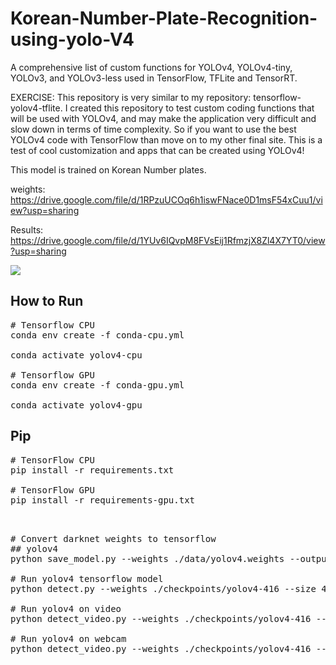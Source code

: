 # Korean-Number-Plate-Recognition-using-yolo-V4

A comprehensive list of custom functions for YOLOv4, YOLOv4-tiny, YOLOv3, and YOLOv3-less used in TensorFlow, TFLite and TensorRT.

EXERCISE: This repository is very similar to my repository: tensorflow-yolov4-tflite. I created this repository to test custom coding functions that will be used with YOLOv4, and may make the application very difficult and slow down in terms of time complexity. So if you want to use the best YOLOv4 code with TensorFlow than move on to my other final site. This is a test of cool customization and apps that can be created using YOLOv4!

This model is trained on Korean Number plates.

weights:
https://drive.google.com/file/d/1RPzuUCOq6h1iswFNace0D1msF54xCuu1/view?usp=sharing

Results:
https://drive.google.com/file/d/1YUv6IQvpM8FVsEij1RfmzjX8Zl4X7YT0/view?usp=sharing


![](https://github.com/TalhaaaYaqoob/Korean-Number-Plate-Recognition-using-yolo-V4/blob/main/detections/crop/ezgif.com-gif-maker.gif)


## How to Run

<pre>
# Tensorflow CPU
conda env create -f conda-cpu.yml <br/>
conda activate yolov4-cpu

# Tensorflow GPU
conda env create -f conda-gpu.yml <br/>
conda activate yolov4-gpu
</pre>

## Pip

<pre>
# TensorFlow CPU
pip install -r requirements.txt

# TensorFlow GPU
pip install -r requirements-gpu.txt

</pre>

<pre>

# Convert darknet weights to tensorflow
## yolov4
python save_model.py --weights ./data/yolov4.weights --output ./checkpoints/yolov4-416 --input_size 416 --model yolov4 

# Run yolov4 tensorflow model
python detect.py --weights ./checkpoints/yolov4-416 --size 416 --model yolov4 --images ./data/images/kite.jpg

# Run yolov4 on video
python detect_video.py --weights ./checkpoints/yolov4-416 --size 416 --model yolov4 --video ./data/video/video.mp4 --output ./detections/results.avi

# Run yolov4 on webcam
python detect_video.py --weights ./checkpoints/yolov4-416 --size 416 --model yolov4 --video 0 --output ./detections/results.avi

</pre>
